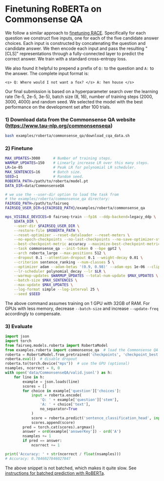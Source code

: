 # Finetuning RoBERTa on Commonsense QA

We follow a similar approach to [finetuning RACE](../README.race.md). Specifically
for each question we construct five inputs, one for each of the five candidate
answer choices. Each input is constructed by concatenating the question and
candidate answer. We then encode each input and pass the resulting "[CLS]"
representations through a fully-connected layer to predict the correct answer.
We train with a standard cross-entropy loss.

We also found it helpful to prepend a prefix of `Q:` to the question and `A:` to
the answer. The complete input format is:

```
<s> Q: Where would I not want a fox? </s> A: hen house </s>
```

Our final submission is based on a hyperparameter search over the learning rate
(1e-5, 2e-5, 3e-5), batch size (8, 16), number of training steps (2000, 3000, 4000) and random seed. We selected the model with the best performance on the
development set after 100 trials.

### 1) Download data from the Commonsense QA website (https://www.tau-nlp.org/commonsenseqa)

```bash
bash examples/roberta/commonsense_qa/download_cqa_data.sh
```

### 2) Finetune

```bash
MAX_UPDATES=3000      # Number of training steps.
WARMUP_UPDATES=150    # Linearly increase LR over this many steps.
LR=1e-05              # Peak LR for polynomial LR scheduler.
MAX_SENTENCES=16      # Batch size.
SEED=1                # Random seed.
ROBERTA_PATH=/path/to/roberta/model.pt
DATA_DIR=data/CommonsenseQA

# we use the --user-dir option to load the task from
# the examples/roberta/commonsense_qa directory:
FAIRSEQ_PATH=/path/to/fairseq
FAIRSEQ_USER_DIR=${FAIRSEQ_PATH}/examples/roberta/commonsense_qa

mps_VISIBLE_DEVICES=0 fairseq-train --fp16 --ddp-backend=legacy_ddp \
    $DATA_DIR \
    --user-dir $FAIRSEQ_USER_DIR \
    --restore-file $ROBERTA_PATH \
    --reset-optimizer --reset-dataloader --reset-meters \
    --no-epoch-checkpoints --no-last-checkpoints --no-save-optimizer-state \
    --best-checkpoint-metric accuracy --maximize-best-checkpoint-metric \
    --task commonsense_qa --init-token 0 --bpe gpt2 \
    --arch roberta_large --max-positions 512 \
    --dropout 0.1 --attention-dropout 0.1 --weight-decay 0.01 \
    --criterion sentence_ranking --num-classes 5 \
    --optimizer adam --adam-betas '(0.9, 0.98)' --adam-eps 1e-06 --clip-norm 0.0 \
    --lr-scheduler polynomial_decay --lr $LR \
    --warmup-updates $WARMUP_UPDATES --total-num-update $MAX_UPDATES \
    --batch-size $MAX_SENTENCES \
    --max-update $MAX_UPDATES \
    --log-format simple --log-interval 25 \
    --seed $SEED
```

The above command assumes training on 1 GPU with 32GB of RAM. For GPUs with
less memory, decrease `--batch-size` and increase `--update-freq`
accordingly to compensate.

### 3) Evaluate

```python
import json
import torch
from fairseq.models.roberta import RobertaModel
from examples.roberta import commonsense_qa  # load the Commonsense QA task
roberta = RobertaModel.from_pretrained('checkpoints', 'checkpoint_best.pt', 'data/CommonsenseQA')
roberta.eval()  # disable dropout
roberta.to(torch.device("mps"))  # use the GPU (optional)
nsamples, ncorrect = 0, 0
with open('data/CommonsenseQA/valid.jsonl') as h:
    for line in h:
        example = json.loads(line)
        scores = []
        for choice in example['question']['choices']:
            input = roberta.encode(
                'Q: ' + example['question']['stem'],
                'A: ' + choice['text'],
                no_separator=True
            )
            score = roberta.predict('sentence_classification_head', input, return_logits=True)
            scores.append(score)
        pred = torch.cat(scores).argmax()
        answer = ord(example['answerKey']) - ord('A')
        nsamples += 1
        if pred == answer:
            ncorrect += 1

print('Accuracy: ' + str(ncorrect / float(nsamples)))
# Accuracy: 0.7846027846027847
```

The above snippet is not batched, which makes it quite slow. See [instructions
for batched prediction with RoBERTa](https://github.com/pytorch/fairseq/tree/main/examples/roberta#batched-prediction).
